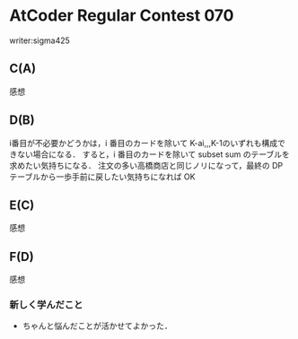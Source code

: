 # AtCoder Regular Contest 070
writer:sigma425
## C(A)
感想

## D(B)
i番目が不必要かどうかは，i 番目のカードを除いて K-ai,,,K-1のいずれも構成できない場合になる．
すると，i 番目のカードを除いて subset sum のテーブルを求めたい気持ちになる．
注文の多い高橋商店と同じノリになって，最終の DP テーブルから一歩手前に戻したい気持ちになれば OK

## E(C)
感想

## F(D)
感想

### 新しく学んだこと
* ちゃんと悩んだことが活かせてよかった．

